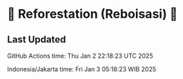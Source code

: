 
# 🌳 Reforestation (Reboisasi) 🌲

## Last Updated

GitHub Actions time: Thu Jan  2 22:18:23 UTC 2025

Indonesia/Jakarta time: Fri Jan  3 05:18:23 WIB 2025
